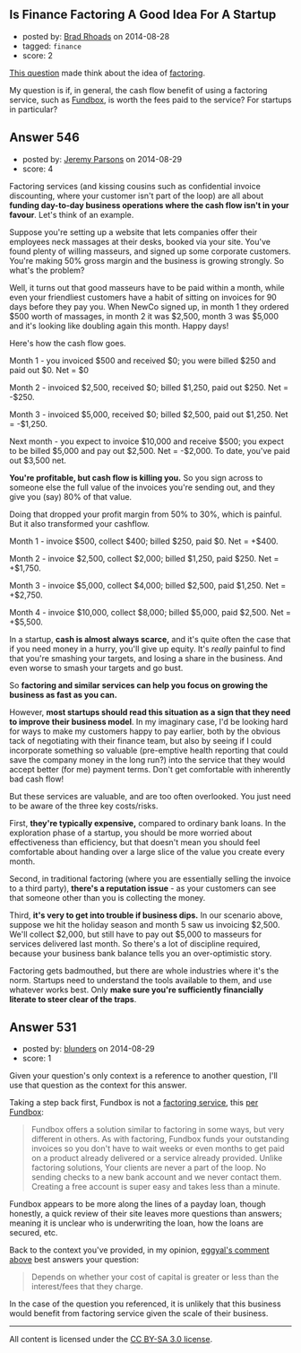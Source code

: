 ## Is Finance Factoring A Good Idea For A Startup

- posted by: [Brad Rhoads](https://stackexchange.com/users/42121/brad-rhoads) on 2014-08-28
- tagged: `finance`
- score: 2

<p><a href="https://startups.stackexchange.com/questions/520/how-should-a-small-web-development-startup-handle-an-online-only-customer-that-s">This question</a> made think about the idea of <a href="http://en.wikipedia.org/wiki/Factoring_(finance)" rel="nofollow noreferrer">factoring</a>.</p>

<p>My question is if, in general, the cash flow benefit of using a factoring service, such as <a href="https://fundbox.com/" rel="nofollow noreferrer">Fundbox</a>, is worth the fees paid to the service? For startups in particular? </p>



## Answer 546

- posted by: [Jeremy Parsons](https://stackexchange.com/users/497810/jeremy-parsons) on 2014-08-29
- score: 4

<p>Factoring services (and kissing cousins such as confidential invoice discounting, where your customer isn't part of the loop) are all about <strong>funding day-to-day business operations where the cash flow isn't in your favour</strong>. Let's think of an example.</p>

<p>Suppose you're setting up a website that lets companies offer their employees neck massages at their desks, booked via your site. You've found plenty of willing masseurs, and signed up some corporate customers. You're making 50% gross margin and the business is growing strongly. So what's the problem?</p>

<p>Well, it turns out that good masseurs have to be paid within a month, while even your friendliest customers have a habit of sitting on invoices for 90 days before they pay you. When NewCo signed up, in month 1 they ordered $500 worth of massages, in month 2 it was $2,500, month 3 was $5,000 and it's looking like doubling again this month. Happy days!</p>

<p>Here's how the cash flow goes.</p>

<p>Month 1 - you invoiced $500 and received $0; you were billed $250 and paid out $0. Net = $0</p>

<p>Month 2 - invoiced $2,500, received $0; billed $1,250, paid out $250. Net = -$250.</p>

<p>Month 3 - invoiced $5,000, received $0; billed $2,500, paid out $1,250. Net = -$1,250.</p>

<p>Next month - you expect to invoice $10,000 and receive $500; you expect to be billed $5,000 and pay out $2,500. Net = -$2,000. To date, you've paid out $3,500 net.</p>

<p><strong>You're profitable, but cash flow is killing you.</strong> So you sign across to someone else the full value of the invoices you're sending out, and they give you (say) 80% of that value.</p>

<p>Doing that dropped your profit margin from 50% to 30%, which is painful. But it also transformed your cashflow.</p>

<p>Month 1 - invoice $500, collect $400; billed $250, paid $0. Net = +$400.</p>

<p>Month 2 - invoice $2,500, collect $2,000; billed $1,250, paid $250. Net = +$1,750.</p>

<p>Month 3 - invoice $5,000, collect $4,000; billed $2,500, paid $1,250. Net = +$2,750.</p>

<p>Month 4 - invoice $10,000, collect $8,000; billed $5,000, paid $2,500. Net = +$5,500.</p>

<p>In a startup, <strong>cash is almost always scarce,</strong> and it's quite often the case that if you need money in a hurry, you'll give up equity. It's <em>really</em> painful to find that you're smashing your targets, and losing a share in the business. And even worse to smash your targets and go bust.</p>

<p>So <strong>factoring and similar services can help you focus on growing the business as fast as you can.</strong></p>

<p>However, <strong>most startups should read this situation as a sign that they need to improve their business model</strong>. In my imaginary case, I'd be looking hard for ways to make my customers happy to pay earlier, both by the obvious tack of negotiating with their finance team, but also by seeing if I could incorporate something so valuable (pre-emptive health reporting that could save the company money in the long run?) into the service that they would accept better (for me) payment terms. Don't get comfortable with inherently bad cash flow!</p>

<p>But these services are valuable, and are too often overlooked. You just need to be aware of the three key costs/risks.</p>

<p>First, <strong>they're typically expensive,</strong> compared to ordinary bank loans. In the exploration phase of a startup, you should be more worried about effectiveness than efficiency, but that doesn't mean you should feel comfortable about handing over a large slice of the value you create every month.</p>

<p>Second, in traditional factoring (where you are essentially selling the invoice to a third party), <strong>there's a reputation issue</strong> - as your customers can see that someone other than you is collecting the money.</p>

<p>Third, <strong>it's very to get into trouble if business dips.</strong> In our scenario above, suppose we hit the holiday season and month 5 saw us invoicing $2,500. We'll collect $2,000, but still have to pay out $5,000 to masseurs for services delivered last month. So there's a lot of discipline required, because your business bank balance tells you an over-optimistic story.</p>

<p>Factoring gets badmouthed, but there are whole industries where it's the norm. Startups need to understand the tools available to them, and use whatever works best. Only <strong>make sure you're sufficiently financially literate to steer clear of the traps</strong>.</p>



## Answer 531

- posted by: [blunders](https://stackexchange.com/users/216182/blunders) on 2014-08-29
- score: 1

<p>Given your question's only context is a reference to another question, I'll use that question as the context for this answer.</p>

<p>Taking a step back first, Fundbox is not a <a href="http://en.wikipedia.org/wiki/Factoring_%28finance%29" rel="nofollow noreferrer">factoring service</a>, this <a href="http://help.fundbox.com/customer/portal/articles/1352116-how-is-fundbox-different-from-factoring-companies-" rel="nofollow noreferrer">per Fundbox</a>:</p>

<blockquote>
  <p>Fundbox offers a solution similar to factoring in some ways, but very
  different in others. As with factoring, Fundbox funds your outstanding
  invoices so you don't have to wait weeks or even months to get paid on
  a product already delivered or a service already provided. Unlike
  factoring solutions, Your clients are never a part of the loop. No
  sending checks to a new bank account and we never contact them.
  Creating a free account is super easy and takes less than a minute.</p>
</blockquote>

<p>Fundbox appears to be more along the lines of a payday loan, though honestly, a quick review of their site leaves more questions than answers; meaning it is unclear who is underwriting the loan, how the loans are secured, etc.</p>

<p>Back to the context you've provided, in my opinion, <a href="https://startups.stackexchange.com/questions/527/is-finance-factoring-a-good-idea-for-a-startup#comment606_527">eggyal's comment above</a> best answers your question:</p>

<blockquote>
  <p>Depends on whether your cost of capital is greater or less than the
  interest/fees that they charge.</p>
</blockquote>

<p>In the case of the question you referenced, it is unlikely that this business would benefit from factoring service given the scale of their business.</p>




---

All content is licensed under the [CC BY-SA 3.0 license](https://creativecommons.org/licenses/by-sa/3.0/).
